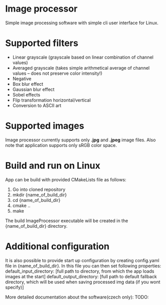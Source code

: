 # Image processor

Simple image processing software with simple cli user interface for Linux.

# Supported filters
- Linear grayscale (grayscale based on linear combination of channel values)
- Averaged grayscale (takes simple arithmetical average of channel values – does not preserve color intensity!)
- Negative
- Box blur effect
- Gaussian blur effect
- Sobel effects
- Flip transformation horizontal/vertical
- Conversion to ASCII art

# Supported images
Image processor currently supports only **.jpg** and **.jpeg** image files. Also note that application supports only sRGB color space.

# Build and run on Linux
App can be build with provided CMakeLists file as follows:
1. Go into cloned repository
2. mkdir {name_of_build_dir}
3. cd {name_of_build_dir}
4. cmake ..
5. make

The build ImageProcessor executable will be created in the {name_of_build_dir} directory.

# Additional configuration
It is also possible to provide start up configuration by creating config.yaml file in {name_of_build_dir}. In this file you can then set following properties:
default_input_directory: [full path to directory, from which the app loads images at the start]
default_output_directory: [full path to default fallback directory, which will be used when saving processed img data (if you wont specify)]

More detailed documentation about the software(czech only): TODO:
